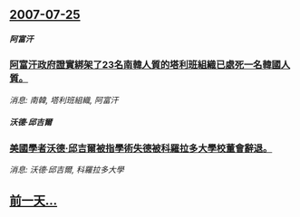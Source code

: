 ## [2007-07-25](/news/2007/07/25/index.md)

##### 阿富汗
### [阿富汗政府證實綁架了23名南韓人質的塔利班組織已處死一名韓國人質。](/news/2007/07/25/阿富汗政府證實綁架了23名南韓人質的塔利班組織已處死一名韓國人質.md)
_消息: 南韓, 塔利班組織, 阿富汗_

##### 沃德·邱吉爾
### [美國學者沃德·邱吉爾被指學術失德被科羅拉多大學校董會辭退。](/news/2007/07/25/美國學者沃德-邱吉爾被指學術失德被科羅拉多大學校董會辭退.md)
_消息: 沃德·邱吉爾, 科羅拉多大學_

## [前一天...](/news/2007/07/23/index.md)

